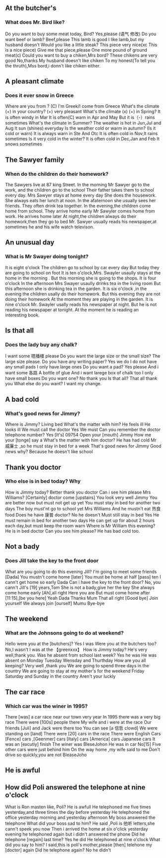 ## At the butcher's
### What does Mr. Bird like?
Do you want to buy some meat today, Bird?
Yes,please (语气 修改)
Do you want beef or lamb?
Beef,please
This lamb is good 
I like lamb,but my husband doesn't
Would you like a little steak?
This piece very nice(xc This is a nice piece)
Give me that piece,please
One more pound of ground meat(c)
Could you want to buy a chiken,Mrs bord?
These chikens are very good
No,thanks
My husband doesn't like chiken
To my honest(To tell you the thruth),Mss bord,i donn't like chiken either.

## A pleasant climate
### Does it ever snow in Greece
Where are you from ? (C)
I'm Greek/I come from Greece
What's the climate (+) in your country?
(+) very pleasant
What's the climate (x) (+) in  Spring?
It is often windy in Mar
It is often(C) warn in Apr and May
But it is（-）rains sometimes
What's the climate in Summer?
The weather is hot in Jun,Jul and Aug
It sun (shines) everyday
Is the  weather cold or warm in autumn? (Is it cold or warn)
It is always warn in Ste And Otc
It is often cold in Nov,It rains sometimes
Is it very cold in the winter?
It is often cold in Dec,Jan and Feb
It snows sometimes

## The Sawyer family
### When do the children do their homework?
The Sawyers live at 87 king Street.
In the morning Mr Sawyer go to the work, and the children go to the school
Their father takes them to school every day.
Mrs Sawyer stays at home every day
She does the housework.
She always eats her lunch at noon.
In the afaternoon she usually sees her friends.
They often drink tea together.
In the evening,the children come home from school.
They arrive home early
Mr Sawyler comes home from work.
He arrives home later
At night,the children always do their homework,then they go to bed
Mr. Sawyer usually reads his newspaper,at sometimes he and his wife watch televison.

## An unusual day
### What is Mr Swayer doing tonight?
It is eight o'clock
The children go to school by car every day
But today they are going to school on foot
It is ten o'clock,Mrs. Swayler usaully stays at the home in the morning .
But this morning she is going to the shops.
It is four o'clock
In the afternoon Mrs Swayer usaully drinks tea in the living room
But this afternoon she is drinking tea in the garden.
It is six o'clock ,in the evening the children usally do their homework.
But this evening they are not doing their homework
At the moment they are playing in the garden.
It is nine o'clock
Mr. Swayler usally reads his newspaper at night.
But he is not reading his newspaper at tonight.
At the moment he is reading an interesting book.

## Is that all
### Does the lady buy any chalk?
I want some 嗯播楼 please
Do you want the large size or the small size?
The large size please.
Do you have any writing paper?
Yes we do
I do not have any small pads
I only have large ones
Do you want a pad?
Yes please
And i want some 各路
A bottle of glue
And i want larege box of chalk too
I only have small boxes
Do you want one?
No thank you 
Is that all?
That all thank you 
What else do you want?
I want my change.


## A bad cold
### What's good news for Jimmy?
Where is Jimmy?
Living bed
What's the matter with him?
He feels ill
He looks ill
We must call the doctor
Yes We must
Can you remember the doctor telephone number?
Yes [It's] 09754
Open your [mouth] Jimmy How me your [tonge] say a
What's the matter with him doctor?
He has had cold Mr 威廉士 ,so he must stay in bed for a week
That's good news for Jimmy
Good news why?
Because he doesn't like school

## Thank you doctor
### Who else is in bed today? Why
How is Jimmy today?
Better thank you doctor
Can i see him please Mrs Williams?
[Certainly] doctor come [upstairs]
You look very well Jimmy
You are better now but must not get up yet
You must stay in bed for another two days
The boy must'nt go to school yet Mrs Williams
And he mustn't eat 热食 food
Does he have 康普 doctor?
No he doesn't
Must still stay in bed
Yes He must remain in bed for another two days
He can get up for about 2 hours each day,but must 
keep the room warn
Where is Mr William this evening?
He is in bed doctor
Can you see him please?
He has bad cold too.

## Not a bady
### Does Jill take the key to the front door
What are you going to do this evening Jill?
I'm going to meet some friends [Dada]
You mustn't come home [later]
You must be home at half [pass] ten
I cann't get home so early Dada
Can i have the key to the front door?
No, you cann't
Jill's [19] years,Tom
She is not a bady,give her the key
She always come home early
[Ah],all right
Here you are
But must come home after [11:15],[be you here]
Yeah Dada
Thanks Mum
That all right [Good bye]
Join yourself
We always join [ourself] Mumu
Bye-bye

## The weekend
### What are the Johnsons going to do at weekend?
Hello were you at the [butchers]?
Yes I was
Were you at the butchers too?
No,I wasn't
I was at the 【greenxxx】
How is Jimmy today?
He's very well,thank you.
Was he absent from school last week?
Yes he was
He was absent on Monday Tuesday Wensday and Thurthday
How are you all keeping?
Very well ,thank you 
We are going to spend three days in the country
We are going to stay at my mother's for the weekend
Friday Saturday and Sunday in the country
Aren't your luckly

## The car race
### Which car was the winer in 1995?
There [was] a car race near our town very year
In 1995 there was a very big race
There were [100s] people there
My wife and i were at the race
Our friends [Juli] and Jack were there too
You can see [a 信哲 clowd]
We were standing on [land]
There were [20] cars in the race
There were English Cars [Fence] cars ,[Geenmer] cars [Italy] cars [America] cars Japanese cars
It was an [excutiy] finish
The winer was BleseJohon
He was in car No[15]
Five other cars were just behind him
On the way home ,my wife said to me
Don't drive so quickly,you are not BleaseJoho

## He is awful
## How did Poli answered the telephone at nine o'clock
What is Ron masten like, Poli?
He is awfull
He telephoned me five times yesterday,and three times the day before yesterday
He telephoned the office yesterday morning and yesterday afternoon
My boss answered the telephone
What did your boss sad to him?
He said ,Poli is 他听 letters,she cann't speek you now
Then i arrived the home at six o'click yesterday evening
he telephoned again but i didn't answered the phone
Did he telephone [regain] last time?
Yes he did
He telephoned at nine o'clock
What did you say to him?
I said,this is poli's mother,please [then] telehone my [doctor] again 
Did he telephone again?
No he didn't


















































